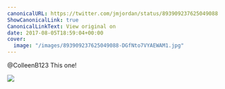 ```yaml
---
canonicalURL: https://twitter.com/jmjordan/status/893909237625049088
ShowCanonicalLink: true
CanonicalLinkText: View original on
date: 2017-08-05T18:59:04+00:00
cover:
  image: "/images/893909237625049088-DGfNto7VYAEWAM1.jpg"
---
```

@ColleenB123 This one!

![](/images/893909237625049088-DGfNto7VYAEWAM1.jpg)